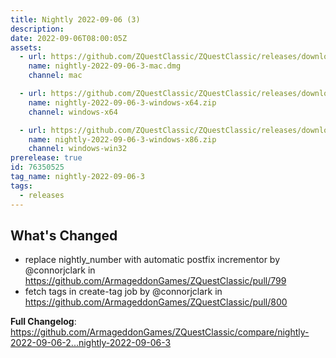 ```yaml
---
title: Nightly 2022-09-06 (3)
description: 
date: 2022-09-06T08:00:05Z
assets: 
  - url: https://github.com/ZQuestClassic/ZQuestClassic/releases/download/nightly-2022-09-06-3/nightly-2022-09-06-3-mac.dmg
    name: nightly-2022-09-06-3-mac.dmg
    channel: mac

  - url: https://github.com/ZQuestClassic/ZQuestClassic/releases/download/nightly-2022-09-06-3/nightly-2022-09-06-3-windows-x64.zip
    name: nightly-2022-09-06-3-windows-x64.zip
    channel: windows-x64

  - url: https://github.com/ZQuestClassic/ZQuestClassic/releases/download/nightly-2022-09-06-3/nightly-2022-09-06-3-windows-x86.zip
    name: nightly-2022-09-06-3-windows-x86.zip
    channel: windows-win32
prerelease: true
id: 76350525
tag_name: nightly-2022-09-06-3
tags:
  - releases
---
```


## What's Changed
* replace nightly_number with automatic postfix incrementor by @connorjclark in https://github.com/ArmageddonGames/ZQuestClassic/pull/799
* fetch tags in create-tag job by @connorjclark in https://github.com/ArmageddonGames/ZQuestClassic/pull/800


**Full Changelog**: https://github.com/ArmageddonGames/ZQuestClassic/compare/nightly-2022-09-06-2...nightly-2022-09-06-3
